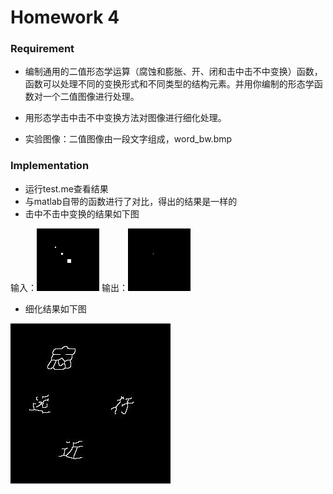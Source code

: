# Homework 4
### Requirement
+ 编制通用的二值形态学运算（腐蚀和膨胀、开、闭和击中击不中变换）函数，函数可以处理不同的变换形式和不同类型的结构元素。并用你编制的形态学函数对一个二值图像进行处理。 

+ 用形态学击中击不中变换方法对图像进行细化处理。 

+ 实验图像：二值图像由一段文字组成，word_bw.bmp

### Implementation
+ 运行test.me查看结果
+ 与matlab自带的函数进行了对比，得出的结果是一样的
+ 击中不击中变换的结果如下图

输入：![jpg](./testhitmiss.png) 输出：![jpg](./myhm.png)

+ 细化结果如下图

![jpg](./word_thin.jpg)
